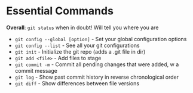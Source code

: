 # Essential Commands

**Overall**: `git status` when in doubt! Will tell you where you are

+ `git config --global [option]` - Set your global configuration options
+ `git config --list`            - See all your git configurations
+ `git init`                     - Initialize the git repo (adds a .git file in dir)
+ `git add <file>`                      - Add files to stage
+ `git commit -m`                - Commit all pending changes that were added, w a commit message
+ `git log`                      - Show past commit history in reverse chronological order
+ `git diff`                     - Show differences between file versions
